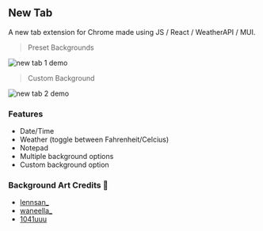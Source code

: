 ## New Tab

A new tab extension for Chrome made using JS / React / WeatherAPI / MUI.

> Preset Backgrounds
> 
![new tab 1 demo](https://github.com/s-arina/NewTabExtension/blob/main/images/newTab1.gif)

> Custom Background
> 
![new tab 2 demo](https://github.com/s-arina/NewTabExtension/blob/main/images/newTab2.gif)

### Features

- Date/Time
- Weather (toggle between Fahrenheit/Celcius)
- Notepad
- Multiple background options
- Custom background option

### Background Art Credits 🎨

- <a href="https://twitter.com/lennsan_">lennsan\_</a>
- <a href="https://twitter.com/waneella_">waneella\_</a>
- <a href="https://twitter.com/1041uuu">1041uuu</a>
